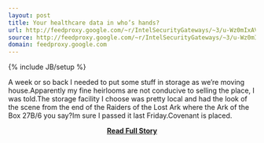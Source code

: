```yaml
---
layout: post
title: Your healthcare data in who’s hands?
url: http://feedproxy.google.com/~r/IntelSecurityGateways/~3/u-Wz0mIxAVk/
source: http://feedproxy.google.com/~r/IntelSecurityGateways/~3/u-Wz0mIxAVk/
domain: feedproxy.google.com
---
```

{% include JB/setup %}<p>A week or so back I needed to put some stuff in storage as we’re moving house.Apparently my fine heirlooms are not conducive to selling the place, I was told.The storage facility I choose was pretty local and had the look of the scene from the end of the Raiders of the Lost Ark where the Ark of the
  Box 27B/6 you say?Im sure I passed it last Friday.Covenant is placed.</p>
<center><p><a href="http://feedproxy.google.com/~r/IntelSecurityGateways/~3/u-Wz0mIxAVk/" style='padding:25px; font-sze:18px; font-weight: bold;'>Read Full Story</a></p></center>
